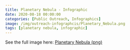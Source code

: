 ```yaml
---
title: Planetary Nebula - Infographic
date: 2020-08-18 00:00:00
categories: [Public Outreach, Infographics]
image: /img/outreach-infographcis/Planetary_Nebula.png
tags: [planetary nebula, infographic]
---
```


See the full image here: [Planetary Nebula (png)](/img/outreach-infographcis/Planetary_Nebula.png)
